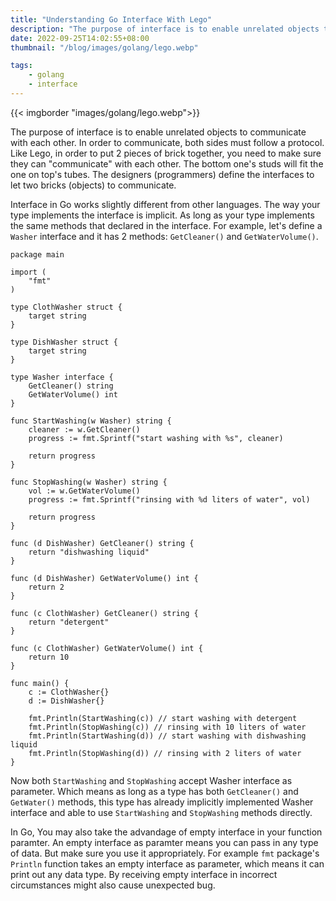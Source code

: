 ```yaml
---
title: "Understanding Go Interface With Lego"
description: "The purpose of interface is to enable unrelated objects to communicate with each other. In order to communicate, both sides must follow a protocol. Like Lego, in order to put 2 pieces of brick together, you need to make sure they can communicate with each other. The bottom one's studs will fit the one on top's tubes. The designers (programmers) define the interfaces to let two bricks (objects) to communicate."
date: 2022-09-25T14:02:55+08:00
thumbnail: "/blog/images/golang/lego.webp"

tags:
    - golang
    - interface
---
```


{{< imgborder "images/golang/lego.webp">}}

The purpose of interface is to enable unrelated objects to communicate with each other. In order to communicate, both sides must follow a protocol. Like Lego, in order to put 2 pieces of brick together, you need to make sure they can "communicate" with each other. The bottom one's studs will fit the one on top's tubes. The designers (programmers) define the interfaces to let two bricks (objects) to communicate.

Interface in Go works slightly different from other languages. The way your type implements the interface is implicit. As long as your type implements the same methods that declared in the interface. For example, let's define a `Washer` interface and it has 2 methods: `GetCleaner()` and `GetWaterVolume()`.

```golang
package main

import (
	"fmt"
)

type ClothWasher struct {
	target string
}

type DishWasher struct {
	target string
}

type Washer interface {
	GetCleaner() string
	GetWaterVolume() int
}

func StartWashing(w Washer) string {
	cleaner := w.GetCleaner()
	progress := fmt.Sprintf("start washing with %s", cleaner)

	return progress
}

func StopWashing(w Washer) string {
	vol := w.GetWaterVolume()
	progress := fmt.Sprintf("rinsing with %d liters of water", vol)

	return progress
}

func (d DishWasher) GetCleaner() string {
	return "dishwashing liquid"
}

func (d DishWasher) GetWaterVolume() int {
	return 2
}

func (c ClothWasher) GetCleaner() string {
	return "detergent"
}

func (c ClothWasher) GetWaterVolume() int {
	return 10
}

func main() {
	c := ClothWasher{}
	d := DishWasher{}

	fmt.Println(StartWashing(c)) // start washing with detergent
	fmt.Println(StopWashing(c)) // rinsing with 10 liters of water
	fmt.Println(StartWashing(d)) // start washing with dishwashing liquid
	fmt.Println(StopWashing(d)) // rinsing with 2 liters of water
}
```

Now both `StartWashing` and `StopWashing` accept Washer interface as parameter. Which means as long as a type has both `GetCleaner()` and `GetWater()` methods, this type has already implicitly implemented Washer interface and able to use `StartWashing` and `StopWashing` methods directly.

 

In Go, You may also take the advandage of empty interface in your function paramter. An empty interface as paramter means you can pass in any type of data. But make sure you use it appropriately. For example `fmt` package's `Println` function takes an empty interface as parameter, which means it can print out any data type. By receiving empty interface in incorrect circumstances might also cause unexpected bug.
